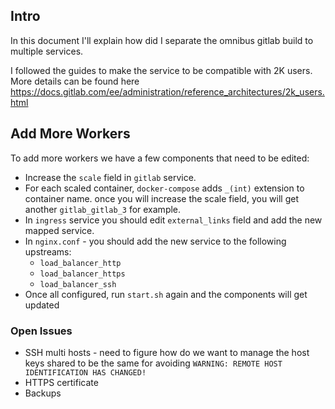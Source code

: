 ## Intro
In this document I'll explain how did I separate the omnibus gitlab build
to multiple services.

I followed the guides to make the service to be compatible with 2K users.
More details can be found here https://docs.gitlab.com/ee/administration/reference_architectures/2k_users.html


## Add More Workers
To add more workers we have a few components that need to be edited:
* Increase the `scale` field in `gitlab` service.
* For each scaled container, `docker-compose` adds `_(int)` extension to container name.
  once you will increase the scale field, you will get another `gitlab_gitlab_3` for example.
* In `ingress` service you should edit `external_links` field and add the new mapped service.
* In `nginx.conf` - you should add the new service to the following upstreams:
    * `load_balancer_http`
    * `load_balancer_https`
    * `load_balancer_ssh`
* Once all configured, run `start.sh` again and the components will get updated


### Open Issues
* SSH multi hosts - need to figure how do we want to manage the host keys
  shared to be the same for avoiding `WARNING: REMOTE HOST IDENTIFICATION HAS CHANGED!`
* HTTPS certificate
* Backups
